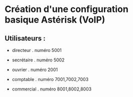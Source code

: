 # Création d'une configuration basique Astérisk (VoIP)

## Utilisateurs : 

- directeur . numéro 5001

- secrétaire . numéro 5002

- ouvrier . numéro 2001

- comptable . numéro 7001,7002,7003

- commercial . numéro 8001,8002,8003

##

